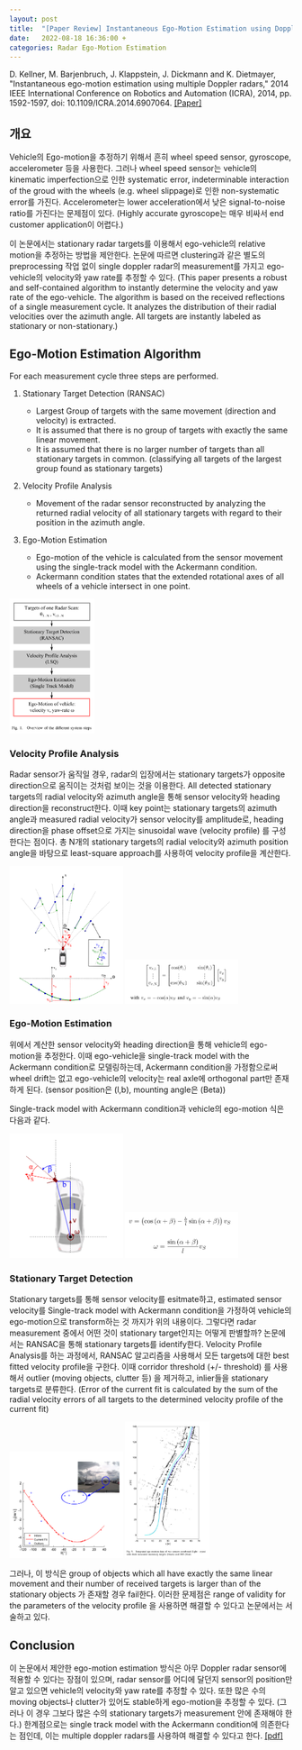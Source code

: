 ```yaml
---
layout: post
title:  "[Paper Review] Instantaneous Ego-Motion Estimation using Doppler Radar"
date:   2022-08-18 16:36:00 +
categories: Radar Ego-Motion Estimation
---
```


D. Kellner, M. Barjenbruch, J. Klappstein, J. Dickmann and K. Dietmayer, "Instantaneous ego-motion estimation using multiple Doppler radars," 2014 IEEE International Conference on Robotics and Automation (ICRA), 2014, pp. 1592-1597, doi: 10.1109/ICRA.2014.6907064. [[Paper]](https://ieeexplore.ieee.org/document/6728341)

개요
----
Vehicle의 Ego-motion을 추정하기 위해서 흔히 wheel speed sensor, gyroscope, accelerometer 등을 사용한다. 그러나 wheel speed sensor는 vehicle의 kinematic imperfection으로 인한 systematic error, indeterminable interaction of the groud with the wheels (e.g. wheel slippage)로 인한 non-systematic error를 가진다. Accelerometer는 lower acceleration에서 낮은 signal-to-noise ratio를 가진다는 문제점이 있다. (Highly accurate gyroscope는 매우 비싸서 end customer application이 어렵다.)

이 논문에서는 stationary radar targets를 이용해서 ego-vehicle의 relative motion을 추정하는 방법을 제안한다. 논문에 따르면 clustering과 같은 별도의 preprocessing 작업 없이 single doppler radar의 measurement를 가지고 ego-vehicle의 velocity와 yaw rate를 추정할 수 있다. (This paper presents a robust and self-contained algorithm to instantly determine the velocity and yaw rate of the ego-vehicle. The algorithm is based on the received reflections of a single measurement cycle. It analyzes the distribution of their radial velocities over the azimuth angle. All targets are instantly labeled as stationary or non-stationary.)

Ego-Motion Estimation Algorithm
-------------------------------
For each measurement cycle three steps are performed.
1. Stationary Target Detection (RANSAC)
    + Largest Group of targets with the same movement (direction and velocity) is extracted.
    + It is assumed that there is no group of targets with exactly the same linear movement.
    + It is assumed that there is no larger number of targets than all stationary targets in common. (classifying all targets of the largest group found as stationary targets)

2. Velocity Profile Analysis
    + Movement of the radar sensor reconstructed by analyzing the returned radial velocity of all stationary targets with regard to their position in the azimuth angle.

3. Ego-Motion Estimation
    + Ego-motion of the vehicle is calculated from the sensor movement using the single-track model with the Ackermann condition.
    + Ackermann condition states that the extended rotational axes of all wheels of a vehicle intersect in one point.

<!-- ![Alt text](/assets/post1/figure1.png) -->
<img src="/assets/post1/figure1.png" width="30%" height="30%">


### Velocity Profile Analysis
Radar sensor가 움직일 경우, radar의 입장에서는 stationary targets가 opposite direction으로 움직이는 것처럼 보이는 것을 이용한다. All detected stationary targets의 radial velocity와 azimuth angle을 통해 sensor velocity와 heading direction을 reconstruct한다. 이때 key point는 stationary targets의 azimuth angle과 measured radial velocity가 sensor velocity를 amplitude로, heading direction을 phase offset으로 가지는 sinusoidal wave (velocity profile) 를 구성한다는 점이다. 총 N개의 stationary targets의 radial velocity와 azimuth position angle을 바탕으로 least-square approach를 사용하여 velocity profile을 계산한다.

<img src="/assets/post1/figure2.png" width="40%" height="40%">
<img src="/assets/post1/figure3.png" width="40%" height="40%">


### Ego-Motion Estimation
위에서 계산한 sensor velocity와 heading direction을 통해 vehicle의 ego-motion을 추정한다. 이때 ego-vehicle을 single-track model with the Ackermann condition로 모델링하는데, Ackermann condition을 가정함으로써 wheel drift는 없고 ego-vehicle의 velocity는 real axle에 orthogonal part만 존재하게 된다. (sensor position은 (l,b), mounting angle은 (Beta)) 

Single-track model with Ackermann condition과 vehicle의 ego-motion 식은 다음과 같다.

<img src="/assets/post1/figure4.png" width="40%" height="40%">
<img src="/assets/post1/figure5.png" width="40%" height="40%">


### Stationary Target Detection
Stationary targets를 통해 sensor velocity를 esitmate하고, estimated sensor velocity를 Single-track model with Ackermann condition을 가정하여 vehicle의 ego-motion으로 transform하는 것 까지가 위의 내용이다. 그렇다면 radar measurement 중에서 어떤 것이 stationary target인지는 어떻게 판별할까?
논문에서는 RANSAC을 통해 stationary targets를 identify한다. Velocity Profile Analysis를 하는 과정에서, RANSAC 알고리즘을 사용해서 모든 targets에 대한 best fitted velocity profile을 구한다. 이때 corridor threshold (+/- threshold) 를 사용해서 outlier (moving objects, clutter 등) 을 제거하고, inlier들을 stationary targets로 분류한다. (Error of the current fit is calculated by the sum of the radial velocity errors of all targets to the determined velocity profile of the current fit)

<img src="/assets/post1/figure6.png" width="40%" height="40%">
<img src="/assets/post1/figure7.png" width="30%" height="30%">

그러나, 이 방식은 group of objects which all have exactly the same linear movement and their number of received targets is larger than of the stationary objects 가 존재할 경우 fail한다. 이러한 문제점은 range of validity for the parameters of the velocity profile 을 사용하면 해결할 수 있다고 논문에서는 서술하고 있다. 



Conclusion
----------
이 논문에서 제안한 ego-motion estimation 방식은 아무 Doppler radar sensor에 적용할 수 있다는 장점이 있으며, radar sensor를 어디에 달던지 sensor의 position만 알고 있으면 vehicle의 velocity와 yaw rate를 추정할 수 있다. 또한 많은 수의 moving objects나 clutter가 있어도 stable하게 ego-motion을 추정할 수 있다. (그러나 이 경우 그보다 많은 수의 stationary targets가 measurement 안에 존재해야 한다.) 한계점으로는 single track model with the Ackermann condition에 의존한다는 점인데, 이는 multiple doppler radars를 사용하여 해결할 수 있다고 한다. [[pdf]](https://ieeexplore.ieee.org/abstract/document/6907064)